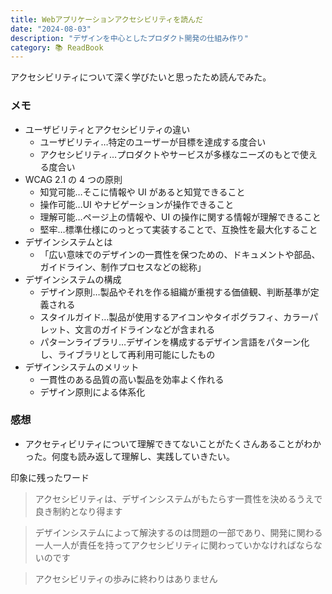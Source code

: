 ```yaml
---
title: Webアプリケーションアクセシビリティを読んだ
date: "2024-08-03"
description: "デザインを中心としたプロダクト開発の仕組み作り"
category: 📚 ReadBook
---
```


アクセシビリティについて深く学びたいと思ったため読んでみた。

### メモ

- ユーザビリティとアクセシビリティの違い
  - ユーザビリティ…特定のユーザーが目標を達成する度合い
  - アクセシビリティ…プロダクトやサービスが多様なニーズのもとで使える度合い
- WCAG 2.1 の 4 つの原則
  - 知覚可能…そこに情報や UI があると知覚できること
  - 操作可能…UI やナビゲーションが操作できること
  - 理解可能…ページ上の情報や、UI の操作に関する情報が理解できること
  - 堅牢…標準仕様にのっとって実装することで、互換性を最大化すること
- デザインシステムとは
  - 「広い意味でのデザインの一貫性を保つための、ドキュメントや部品、ガイドライン、制作プロセスなどの総称」
- デザインシステムの構成
  - デザイン原則…製品やそれを作る組織が重視する価値観、判断基準が定義される
  - スタイルガイド…製品が使用するアイコンやタイポグラフィ、カラーパレット、文言のガイドラインなどが含まれる
  - パターンライブラリ…デザインを構成するデザイン言語をパターン化し、ライブラリとして再利用可能にしたもの
- デザインシステムのメリット
  - 一貫性のある品質の高い製品を効率よく作れる
  - デザイン原則による体系化

### 感想

- アクセティビリティについて理解できてないことがたくさんあることがわかった。何度も読み返して理解し、実践していきたい。

印象に残ったワード

> アクセシビリティは、デザインシステムがもたらす一貫性を決めるうえで良き制約となり得ます

> デザインシステムによって解決するのは問題の一部であり、開発に関わる一人一人が責任を持ってアクセシビリティに関わっていかなければならないのです

> アクセシビリティの歩みに終わりはありません
